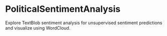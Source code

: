 # PoliticalSentimentAnalysis
Explore TextBlob sentiment analysis for unsupervised sentiment predictions and visualize using WordCloud.
